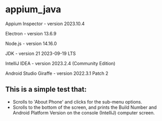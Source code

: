 # appium_java

Appium Inspector - version 2023.10.4

Electron - version 13.6.9

Node.js - version 14.16.0

JDK - version 21 2023-09-19 LTS

IntelliJ IDEA - version 2023.2.4 (Community Edition)

Android Studio Giraffe - version 2022.3.1 Patch 2

## This is a simple test that:
- Scrolls to 'About Phone' and clicks for the sub-menu options.
- Scrolls to the bottom of the screen, and prints the Build Number and Android Platform Version on the console (IntelliJ) computer screen.
